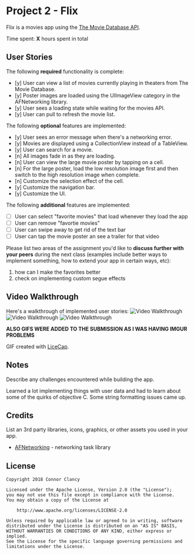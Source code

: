 # Project 2 - Flix

Flix is a movies app using the [The Movie Database API](http://docs.themoviedb.apiary.io/#).

Time spent: **X** hours spent in total

## User Stories

The following **required** functionality is complete:

- [y] User can view a list of movies currently playing in theaters from The Movie Database.
- [y] Poster images are loaded using the UIImageView category in the AFNetworking library.
- [y] User sees a loading state while waiting for the movies API.
- [y] User can pull to refresh the movie list.

The following **optional** features are implemented:

- [y] User sees an error message when there's a networking error.
- [y] Movies are displayed using a CollectionView instead of a TableView.
- [y] User can search for a movie.
- [n] All images fade in as they are loading.
- [n] User can view the large movie poster by tapping on a cell.
- [n] For the large poster, load the low resolution image first and then switch to the high resolution image when complete.
- [n] Customize the selection effect of the cell.
- [y] Customize the navigation bar.
- [y] Customize the UI.

The following **additional** features are implemented:

- [ ] User can select "favorite movies" that load whenever they load the app
- [ ] User can remove "favortie movies" 
- [ ] User can swipe away to get rid of the text bar
- [ ] User can tap the movie poster an see a trailer for that video

Please list two areas of the assignment you'd like to **discuss further with your peers** during the next class (examples include better ways to implement something, how to extend your app in certain ways, etc):

1. how can I make the favorites better
2. check on implementing custom segue effects

## Video Walkthrough

Here's a walkthrough of implemented user stories:
<img src='https://imgur.com/5ZPH9Vh.gif' title='Video Walkthrough' width='' alt='Video Walkthrough' />
<img src='https://imgur.com/JbRdVtz.gif' title='Video Walkthrough' width='' alt='Video Walkthrough' />
<img src='https://imgur.com/ObYRPXl.gif' title='Video Walkthrough' width='' alt='Video Walkthrough' />

**ALSO GIFS WERE ADDED TO THE SUBMISSION AS I WAS HAVING IMGUR PROBLEMS**

GIF created with [LiceCap](http://www.cockos.com/licecap/).

## Notes

Describe any challenges encountered while building the app.

Learned a lot implementing things with user data and had to learn about some of the quirks of objective C.
Some string formatting issues came up.

## Credits

List an 3rd party libraries, icons, graphics, or other assets you used in your app.

- [AFNetworking](https://github.com/AFNetworking/AFNetworking) - networking task library

## License

    Copyright 2018 Connor Clancy

    Licensed under the Apache License, Version 2.0 (the "License");
    you may not use this file except in compliance with the License.
    You may obtain a copy of the License at

        http://www.apache.org/licenses/LICENSE-2.0

    Unless required by applicable law or agreed to in writing, software
    distributed under the License is distributed on an "AS IS" BASIS,
    WITHOUT WARRANTIES OR CONDITIONS OF ANY KIND, either express or implied.
    See the License for the specific language governing permissions and
    limitations under the License.
